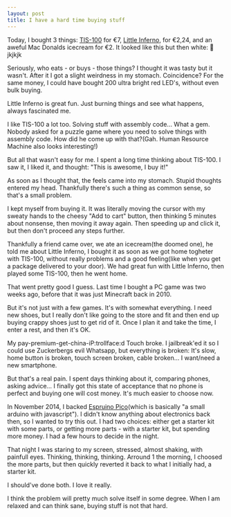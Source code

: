 ```yaml
---
layout: post
title: I have a hard time buying stuff
---
```

Today, I bought 3 things: [TIS-100](http://www.zachtronics.com/tis-100/) for €7, [Little Inferno](http://tomorrowcorporation.com/littleinferno), for €2,24, and an aweful Mac Donalds icecream for €2. It looked like this but then white: :hankey: jkjkjk

Seriously, who eats - or buys - those things? I thought it was tasty but it wasn't. After it I got a slight weirdness in my stomach. Coincidence? For the same money, I could have bought 200 ultra bright red LED's, without even bulk buying.

Little Inferno is great fun. Just burning things and see what happens, always fascinated me.

I like TIS-100 a lot too. Solving stuff with assembly code... What a gem. Nobody asked for a puzzle game where you need to solve things with assembly code. How did he come up with that?(Gah. Human Resource Machine also looks interesting!)

But all that wasn't easy for me. I spent a long time thinking about TIS-100. I saw it, I liked it, and thought: "This is awesome, I buy it!"

As soon as I thought that, the feels came into my stomach. Stupid thoughts entered my head. Thankfully there's such a thing as common sense, so that's a small problem.

I kept myself from buying it. It was literally moving the cursor with my sweaty hands to the cheesy "Add to cart" button, then thinking 5 minutes about nonsense, then moving it away again. Then speeding up and click it, but then don't proceed any steps further.

Thankfully a friend came over, we ate an icecream(the doomed one), he told me about Little Inferno, I bought it as soon as we got home togheter with TIS-100, without really problems and a good feeling(like when you get a package delivered to your door). We had great fun with Little Inferno, then played some TIS-100, then he went home.

That went pretty good I guess. Last time I bought a PC game was two weeks ago, before that it was just Minecraft back in 2010.

But it's not just with a few games. It's with somewhat everything. I need new shoes, but I really don't like going to the store and fit and then end up buying crappy shoes just to get rid of it. Once I plan it and take the time, I enter a rest, and then it's OK.

My pay-premium-get-china-iP:trollface:d Touch broke. I jailbreak'ed it so I could use Zuckerbergs evil Whatsapp, but everything is broken: It's slow, home button is broken, touch screen broken, cable broken... I want/need a new smartphone.

But that's a real pain. I spent days thinking about it, comparing phones, asking advice... I finally got this state of acceptance that no phone is perfect and buying one will cost money. It's much easier to choose now.

In November 2014, I backed [Espruino Pico](https://www.kickstarter.com/projects/gfw/espruino-pico-javascript-on-a-usb-stick)(which is basically "a small arduino with javascript"). I didn't know anything about electronics back then, so I wanted to try this out. I had two choices: either get a starter kit with some parts, or getting more parts - with a starter kit, but spending more money. I had a few hours to decide in the night.

That night I was staring to my screen, stressed, almost shaking, with painfull eyes. Thinking, thinking, thinking. Arround 1 the morning, I choosed the more parts, but then quickly reverted it back to what I initially had, a starter kit.

I should've done both. I love it really.

I think the problem will pretty much solve itself in some degree. When I am relaxed and can think sane, buying stuff is not that hard.
